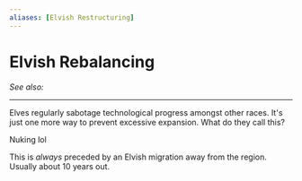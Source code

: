 ```yaml
---
aliases: [Elvish Restructuring]
---
```

# Elvish Rebalancing
*See also:* 
___
Elves regularly sabotage technological progress amongst other races. It's just one more way to prevent excessive expansion. What do they call this?

Nuking lol

This is *always* preceded by an Elvish migration away from the region. Usually about 10 years out.